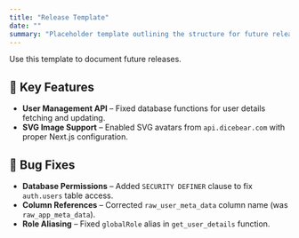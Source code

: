 ```yaml
---
title: "Release Template"
date: ""
summary: "Placeholder template outlining the structure for future release entries."
---
```


Use this template to document future releases.

## 🎯 Key Features

- **User Management API** – Fixed database functions for user details fetching and updating.
- **SVG Image Support** – Enabled SVG avatars from `api.dicebear.com` with proper Next.js configuration.

## 🐛 Bug Fixes

- **Database Permissions** – Added `SECURITY DEFINER` clause to fix `auth.users` table access.
- **Column References** – Corrected `raw_user_meta_data` column name (was `raw_app_meta_data`).
- **Role Aliasing** – Fixed `globalRole` alias in `get_user_details` function.
